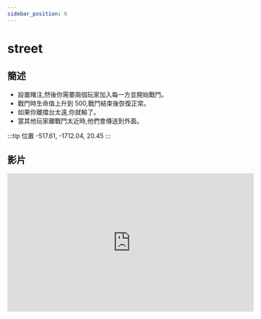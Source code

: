 ```yaml
---
sidebar_position: 6
---
```


# street

## 簡述

- 設置賭注,然後你需要兩個玩家加入每一方並開始戰鬥。
- 戰鬥時生命值上升到 500,戰鬥結束後恢復正常。
- 如果你離擂台太遠,你就輸了。
- 當其他玩家離戰鬥太近時,他們會傳送到外面。

:::tip 位置
-517.61, -1712.04, 20.45
:::

## 影片

<iframe width="560" height="315" src="https://www.youtube.com/embed/VRCbe0yz6ek" title="YouTube video player" frameborder="0" allow="accelerometer; autoplay; clipboard-write; encrypted-media; gyroscope; picture-in-picture" allowfullscreen></iframe>